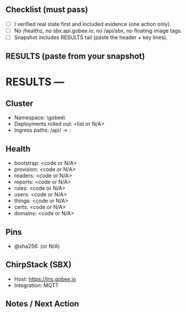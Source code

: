 ## Checklist (must pass)
- [ ] I verified real state first and included evidence (one action only).
- [ ] No /healthz, no sbx.api.gobee.io, no /api/sbx, no floating image tags.
- [ ] Snapshot includes RESULTS tail (paste the header + key lines).

## RESULTS (paste from your snapshot)
# RESULTS — <YYYY-MM-DD HH:MM PT>

## Cluster
- Namespace: \gobee\
- Deployments rolled out: <list or N/A>
- Ingress paths: /api/<svc> → :<port>

## Health
- bootstrap: <code or N/A>
- provision: <code or N/A>
- readers: <code or N/A>
- reports: <code or N/A>
- rules: <code or N/A>
- users: <code or N/A>
- things: <code or N/A>
- certs: <code or N/A>
- domains: <code or N/A>

## Pins
- <repo>@sha256:<digest> (or N/A)

## ChirpStack (SBX)
- Host: https://lns.gobee.io
- Integration: MQTT

## Notes / Next Action
<one line>